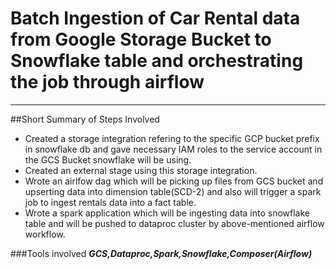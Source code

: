 # Batch Ingestion of Car Rental data from Google Storage Bucket to Snowflake table and orchestrating the job through airflow
 ***

##Short Summary of Steps Involved

* Created a storage integration refering to the specific GCP bucket prefix in snowflake db and gave necessary IAM roles to the service account in the GCS Bucket snowflake will be using.
* Created an external stage using this storage integration.
* Wrote an airlfow dag which will be picking up files from GCS bucket and upserting data into dimension table(SCD-2) and also will trigger a spark job to ingest rentals data into a fact table.
* Wrote a spark application which will be ingesting data into snowflake table and will be pushed to dataproc cluster by above-mentioned airflow workflow.

###Tools involved
***GCS,Dataproc,Spark,Snowflake,Composer(Airflow)***
